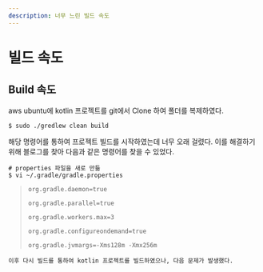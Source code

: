 ```yaml
---
description: 너무 느린 빌드 속도
---
```


# 빌드 속도

## Build 속도

aws ubuntu에 kotlin 프로젝트를 git에서 Clone 하여 폴더를 복제하였다.

```text
$ sudo ./gredlew clean build
```

해당 명령어를 통하여 프로젝트 빌드를 시작하였는데 너무 오래 걸렸다. 이를 해결하기 위해 블로그를 찾아 다음과 같은 명령어를 찾을 수 있었다.

```text
# properties 파일을 새로 만듦
$ vi ~/.gradle/gradle.properties
```

> `org.gradle.daemon=true`
>
> `org.gradle.parallel=true`
>
> `org.gradle.workers.max=3`
>
> `org.gradle.configureondemand=true`
>
> `org.gradle.jvmargs=-Xms128m -Xmx256m`

`이후 다시 빌드를 통하여 kotlin 프로젝트를 빌드하였으나, 다음 문제가 발생했다.`

